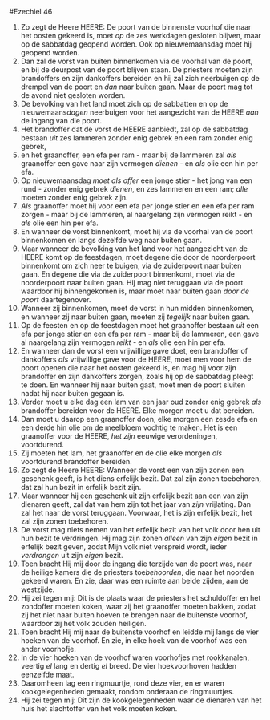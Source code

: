 #Ezechiel 46
1. Zo zegt de Heere HEERE: De poort van de binnenste voorhof die naar het oosten gekeerd is, moet *op* de zes werkdagen gesloten blijven, maar op de sabbatdag geopend worden. Ook op nieuwemaansdag moet hij geopend worden.
2. Dan zal de vorst van buiten binnenkomen via de voorhal van de poort, en bij de deurpost van de poort blijven staan. De priesters moeten zijn brandoffers en zijn dankoffers bereiden en hij zal zich neerbuigen op de drempel van de poort en *dan* naar buiten gaan. Maar de poort mag tot de avond niet gesloten worden.
3. De bevolking van het land moet zich op de sabbatten en op de nieuwemaans*dagen* neerbuigen voor het aangezicht van de HEERE *aan* de ingang van die poort.
4. Het brandoffer dat de vorst de HEERE aanbiedt, zal op de sabbatdag bestaan *uit* zes lammeren zonder enig gebrek en een ram zonder enig gebrek,
5. en het graanoffer, een efa per ram - maar bij de lammeren zal *als* graanoffer een gave naar zijn vermogen *dienen* - en *als* olie een hin per efa.
6. Op nieuwemaansdag *moet als offer* een jonge stier - het jong van een rund - zonder enig gebrek *dienen*, en zes lammeren en een ram; *alle* moeten zonder enig gebrek zijn.
7. *Als* graanoffer moet hij voor een efa per jonge stier en een efa per ram zorgen - maar bij de lammeren, al naargelang zijn vermogen reikt - en *als* olie een hin per efa.
8. En wanneer de vorst binnenkomt, moet hij via de voorhal van de poort binnenkomen en langs dezelfde weg naar buiten gaan.
9. Maar wanneer de bevolking van het land voor het aangezicht van de HEERE komt op de feestdagen, moet degene die door de noorderpoort binnenkomt om zich neer te buigen, via de zuiderpoort naar buiten gaan. En degene die via de zuiderpoort binnenkomt, moet via de noorderpoort naar buiten gaan. Hij mag niet teruggaan via de poort waardoor hij binnengekomen is, maar moet naar buiten gaan *door de poort* daartegenover.
10. Wanneer zij binnenkomen, moet de vorst in hun midden binnenkomen, en wanneer zij naar buiten gaan, moeten zij *tegelijk* naar buiten gaan.
11. Op de feesten en op de feestdagen moet het graanoffer bestaan *uit* een efa per jonge stier en een efa per ram - maar bij de lammeren, een gave al naargelang zijn vermogen *reikt* - en *als* olie een hin per efa.
12. En wanneer dan de vorst een vrijwillige gave doet, een brandoffer of dankoffers *als* vrijwillige gave voor de HEERE, moet men voor hem de poort openen die naar het oosten gekeerd is, en mag hij voor zijn brandoffer en zijn dankoffers zorgen, zoals hij op de sabbatdag pleegt te doen. En wanneer hij naar buiten gaat, moet men de poort sluiten nadat hij naar buiten gegaan is.
13. Verder moet u elke dag een lam van een jaar oud zonder enig gebrek *als* brandoffer bereiden voor de HEERE. Elke morgen moet u dat bereiden.
14. Dan moet u daarop een graanoffer doen, elke morgen een zesde efa en een derde hin olie om de meelbloem vochtig te maken. Het is een graanoffer voor de HEERE, *het zijn* eeuwige verordeningen, voortdurend.
15. Zij moeten het lam, het graanoffer en de olie elke morgen *als* voortdurend brandoffer bereiden.
16. Zo zegt de Heere HEERE: Wanneer de vorst een van zijn zonen een geschenk geeft, is het diens erfelijk bezit. Dat zal zijn zonen toebehoren, dat zal hun bezit in erfelijk bezit zijn.
17. Maar wanneer hij een geschenk uit zijn erfelijk bezit aan een van zijn dienaren geeft, zal dat van hem zijn tot het jaar van *zijn* vrijlating. Dan zal het naar de vorst teruggaan. Voorwaar, het is zijn erfelijk bezit, het zal zijn zonen toebehoren.
18. De vorst mag niets nemen van het erfelijk bezit van het volk door hen uit hun bezit te verdringen. Hij mag zijn zonen *alleen* van zijn *eigen* bezit in erfelijk bezit geven, zodat Mijn volk niet verspreid wordt, ieder *verdrongen* uit zijn *eigen* bezit.
19. Toen bracht Hij mij door de ingang die terzijde van de poort was, naar de heilige kamers die de priesters toe*behoorden*, die naar het noorden gekeerd waren. En zie, daar was een ruimte aan beide zijden, aan de westzijde.
20. Hij zei tegen mij: Dit is de plaats waar de priesters het schuldoffer en het zondoffer moeten koken, waar zij het graanoffer moeten bakken, zodat zij het niet naar buiten hoeven te brengen naar de buitenste voorhof, waardoor zij het volk zouden heiligen.
21. Toen bracht Hij mij naar de buitenste voorhof en leidde mij langs de vier hoeken van de voorhof. En zie, in elke hoek van de voorhof was een ander voorhofje.
22. In de vier hoeken van de voorhof waren voorhofjes met rookkanalen, veertig *el* lang en dertig *el* breed. De vier hoekvoorhoven hadden eenzelfde maat.
23. Daaromheen lag een ringmuurtje, rond deze vier, en er waren kookgelegenheden gemaakt, rondom onderaan de ringmuurtjes.
24. Hij zei tegen mij: Dit zijn de kookgelegenheden waar de dienaren van het huis het slachtoffer van het volk moeten koken.
